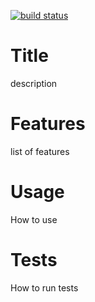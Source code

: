 [![build status](https://secure.travis-ci.org/openmason/wspipe.png)](http://travis-ci.org/openmason/wspipe)
# Title
description

# Features
list of features

# Usage
How to use

# Tests
How to run tests
    
